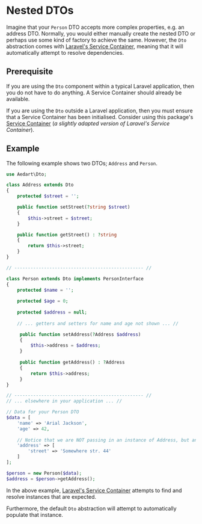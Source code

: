 # Nested DTOs

Imagine that your `Person` DTO accepts more complex properties, e.g. an address DTO.
Normally, you would either manually create the nested DTO or perhaps use some kind of factory to achieve the same.
However, the `Dto` abstraction comes with [Laravel's Service Container](https://laravel.com/docs/5.8/container), meaning that it will automatically attempt to resolve dependencies.

## Prerequisite

If you are using the `Dto` component within a typical Laravel application, then you do not have to do anything.
A Service Container should already be available.

If you are using the `Dto` outside a Laravel application, then you must ensure that a Service Container has been initialised.
Consider using this package's [Service Container](../container/) (_a slightly adapted version of Laravel's Service Container_).

## Example

The following example shows two DTOs; `Address` and `Person`. 

```php
use Aedart\Dto;

class Address extends Dto
{
    protected $street = '';

    public function setStreet(?string $street)
    {
        $this->street = $street;
    }

    public function getStreet() : ?string
    {
        return $this->street;
    }
}

// ------------------------------------------------ //

class Person extends Dto implements PersonInterface
{
    protected $name = '';
    
    protected $age = 0;
 
    protected $address = null;
 
    // ... getters and setters for name and age not shown ... //

     public function setAddress(?Address $address)
     {
         $this->address = $address;
     }
     
     public function getAddress() : ?Address
     {
         return $this->address;
     }
}

// ------------------------------------------------ //
// ... elsewhere in your application ... //

// Data for your Person DTO
$data = [
    'name' => 'Arial Jackson',
    'age' => 42,
    
    // Notice that we are NOT passing in an instance of Address, but an array instead!
    'address' => [
        'street' => 'Somewhere str. 44'
    ]
];

$person = new Person($data);                                    
$address = $person->getAddress();
```

In the above example, [Laravel's Service Container](http://laravel.com/docs/5.5/container) attempts to find and resolve instances that are expected.

Furthermore, the default `Dto` abstraction will attempt to automatically populate that instance.
